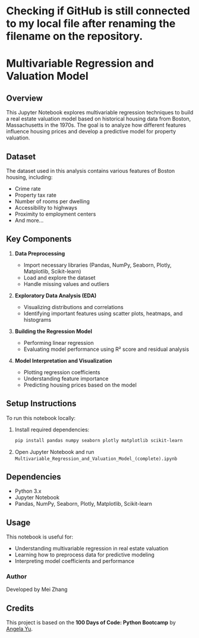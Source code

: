 # Checking if GitHub is still connected to my local file after renaming the filename on the repository.

# Multivariable Regression and Valuation Model

## Overview
This Jupyter Notebook explores multivariable regression techniques to build a real estate valuation model based on historical housing data from Boston, Massachusetts in the 1970s. The goal is to analyze how different features influence housing prices and develop a predictive model for property valuation.

## Dataset
The dataset used in this analysis contains various features of Boston housing, including:
- Crime rate
- Property tax rate
- Number of rooms per dwelling
- Accessibility to highways
- Proximity to employment centers
- And more...

## Key Components
1. **Data Preprocessing**
   - Import necessary libraries (Pandas, NumPy, Seaborn, Plotly, Matplotlib, Scikit-learn)
   - Load and explore the dataset
   - Handle missing values and outliers
   
2. **Exploratory Data Analysis (EDA)**
   - Visualizing distributions and correlations
   - Identifying important features using scatter plots, heatmaps, and histograms

3. **Building the Regression Model**
   - Performing linear regression
   - Evaluating model performance using R² score and residual analysis

4. **Model Interpretation and Visualization**
   - Plotting regression coefficients
   - Understanding feature importance
   - Predicting housing prices based on the model

## Setup Instructions
To run this notebook locally:

1. Install required dependencies:
   ```sh
   pip install pandas numpy seaborn plotly matplotlib scikit-learn
   ```
2. Open Jupyter Notebook and run `Multivariable_Regression_and_Valuation_Model_(complete).ipynb`

## Dependencies
- Python 3.x
- Jupyter Notebook
- Pandas, NumPy, Seaborn, Plotly, Matplotlib, Scikit-learn

## Usage
This notebook is useful for:
- Understanding multivariable regression in real estate valuation
- Learning how to preprocess data for predictive modeling
- Interpreting model coefficients and performance



### **Author**
Developed by Mei Zhang

## **Credits**
This project is based on the **100 Days of Code: Python Bootcamp** by [Angela Yu](https://www.udemy.com/course/100-days-of-code/).


